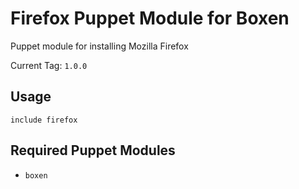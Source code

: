 # Firefox Puppet Module for Boxen

Puppet module for installing Mozilla Firefox 

Current Tag: `1.0.0`

## Usage

```puppet
include firefox
```

## Required Puppet Modules

* `boxen`
